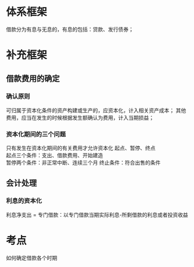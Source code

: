 # 体系框架

借款分为有息与无息的，有息的包括：贷款、发行债券；




# 补充框架

## 借款费用的确定
### 确认原则
可归属于资本化条件的资产构建或生产的，应资本化，计入相关资产成本；
其他费用，应当在发生的时候根据发生额确认为费用，计入当期损益；
### 资本化期间的三个问题
只有发生在资本化期间的有关费用才允许资本化
起点、暂停、终点 \
起点三个条件：支出、借款费用、开始建造 \
暂停两个条件：非正常中断、连续三个月
终止条件：符合出售的条件



## 会计处理
### 利息的资本化
利息净支出 = 专门借款：以专门借款当期实际利息-所剩借款的利息或者投资收益

# 考点
如何确定借款各个时期
